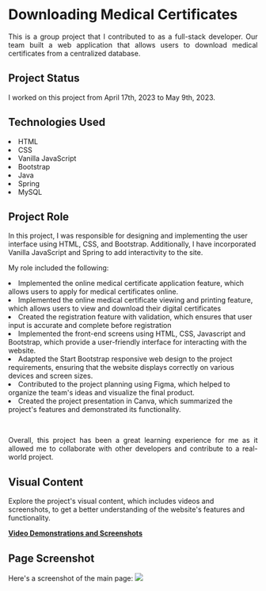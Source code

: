 <h1>Downloading Medical Certificates</h1>
<p align="justify">This is a group project that I contributed to as a full-stack developer. 
Our team built a web application that allows users to download medical certificates from a centralized database.<p align="justify">

<h2>Project Status</h2>
<p align="justify">
I worked on this project from April 17th, 2023 to May 9th, 2023.</p>

<h2>Technologies Used</h2>
<li>HTML</li>
<li>CSS</li>
<li>Vanilla JavaScript</li>
<li>Bootstrap</li>
<li>Java</li>
<li>Spring</li>
<li>MySQL</li>

<h2>Project Role</h2>
<p align="justify" style="display:none">
  
  In this project, I was responsible for designing and implementing the user interface using HTML, CSS, and Bootstrap. Additionally, I have incorporated Vanilla JavaScript and Spring to add interactivity to the site.
  
  My role included the following:
<li>Implemented the online medical certificate application feature, which allows users to apply for medical certificates online.</li>
<li>Implemented the online medical certificate viewing and printing feature, which allows users to view and download their digital certificates</li>
<li>Created the registration feature with validation, which ensures that user input is accurate and complete before registration</li>
<li>Implemented the front-end screens using HTML, CSS, Javascript and Bootstrap, which provide a user-friendly interface for interacting with the website.</li>
<li>Adapted the Start Bootstrap responsive web design to the project requirements, ensuring that the website displays correctly on various devices and screen sizes.</li>
<li>Contributed to the project planning using Figma, which helped to organize the team's ideas and visualize the final product.</li>
<li>Created the project presentation in Canva, which summarized the project's features and demonstrated its functionality.</li>
</p>
<br>
<p align="justify">Overall, this project has been a great learning experience for me 
as it allowed me to collaborate with other developers and contribute to a real-world project.</p></details>

<h2>Visual Content</h2> 
Explore the project's visual content, which includes videos and screenshots, to get a better understanding of the website's features and functionality.
<br>

<b>[Video Demonstrations and Screenshots](https://yjyuwisely.tistory.com/entry/24-230511-%ED%8C%80-%ED%94%84%EB%A1%9C%EC%A0%9D%ED%8A%B8-1-24%EC%9D%BC-%EC%B0%A8-Thu-%EC%B5%9C%EC%A2%85-%EC%8A%A4%ED%81%AC%EB%A6%B0%EC%83%B7)</b><br>

<h2>Page Screenshot</h2>
Here's a screenshot of the main page:
<img src="https://img1.daumcdn.net/thumb/R1280x0/?scode=mtistory2&fname=https%3A%2F%2Fblog.kakaocdn.net%2Fdn%2FbwgMHj%2FbtseK39kNja%2FoqlT1GFtmeE4CDRXPuo7uK%2Fimg.png">
